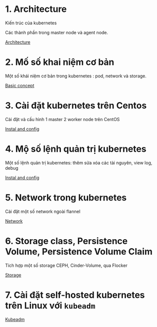 # 1. Architecture
Kiến trúc của kubernetes

Các thành phần trong master node và agent node.

[Architecture ](architecture.md)

# 2. Mố số khai niệm cơ bản
Một số khái niệm cơ bản trong kubernetes : pod, network và storage.

[Basic concept ](concept_basic.md)

# 3. Cài đặt kubernetes trên Centos
Cài đặt và cấu hình 1 master 2 worker node trên CentOS

[Instal and config ](config.md)

# 4. Mộ số lệnh quản trị kubernetes
Một số lệnh quản trị kubernetes: thêm sửa xóa các tài nguyên, view log, debug 

[Instal and config ](administrator.md)

# 5. Network trong kubernetes
Cài đặt một số network ngoài flannel

[Network ](network.md)

# 6. Storage class, Persistence Volume, Persistence Volume Claim
Tích hợp một số storage CEPH, Cinder-Volume, qua Flocker

[Storage ](storage.md)

# 7. Cài đặt self-hosted kubernetes trên Linux với `kubeadm`
[Kubeadm ](kubeadm/README.md)

